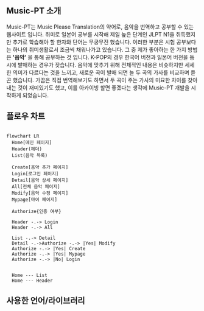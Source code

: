 ## Music-PT 소개

Music-PT는 Music Please Translation의 약어로, 음악을 번역하고 공부할 수 있는 웹사이트 입니다.
취미로 일본어 공부를 시작해 제일 높은 단계인 JLPT N1을 취득했지만 추가로 학습해야 할 한자와 단어는 무궁무진 했습니다. 이러한 부분은 시험 공부보다는 하나의 취미생활로서 조금씩 채워나가고 있습니다.
그 중 제가 좋아하는 한 가지 방법은 **'음악'** 을 통해 공부하는 것 입니다. K-POP의 경우 한국어 버전과 일본어 버전을 동시에 발매하는 경우가 잦습니다. 음악에 맞추기 위해 전체적인 내용은 비슷하지만 세세한 의미가 다르다는 것을 느끼고, 새로운 곡이 발매 되면 늘 두 곡의 가사를 비교하며 듣곤 했습니다.
가끔은 직접 번역해보기도 하면서 두 곡이 주는 가사의 미묘한 차이를 찾아내는 것이 재미있기도 했고, 이를 아카이빙 할면 좋겠다는 생각에 Music-PT 개발을 시작하게 되었습니다.

## 플로우 차트

```mermaid

flowchart LR
  Home[메인 페이지]
  Header(헤더)
  List(음악 목록)

  Create[음악 추가 페이지]
  Login[로그인 페이지]
  Detail[음악 상세 페이지]
  All[전체 음악 페이지]
  Modify[음악 수정 페이지]
  Mypage[마이 페이지]

  Authorize{인증 여부}

  Header -.-> Login
  Header -.-> All

  List -.-> Detail
  Detail -.->Authorize -.-> |Yes| Modify
  Authorize -.-> |Yes| Create
  Authorize -.-> |Yes| Mypage
  Authorize -.-> |No| Login


  Home --- List
  Home --- Header
```

## 사용한 언어/라이브러리

